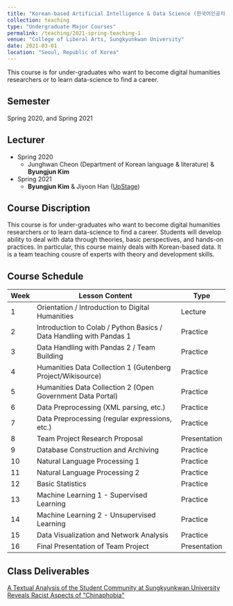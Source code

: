 ```yaml
---
title: "Korean-based Artificial Intelligence & Data Science (한국어인공지능데이터과학)"
collection: teaching
type: "Undergraduate Major Courses"
permalink: /teaching/2021-spring-teaching-1
venue: "College of Liberal Arts, Sungkyunkwan University"
date: 2021-03-01
location: "Seoul, Republic of Korea"
---
```


This course is for under-graduates who want to become digital humanities researchers or to learn data-science to find a career.

## Semester
Spring 2020, and Spring 2021

## Lecturer
* Spring 2020
  * Junghwan Cheon (Department of Korean language & literature) & **Byungjun Kim**
* Spring 2021 
  * **Byungjun Kim** & Jiyoon Han ([UpStage](https://www.upstage.ai/))

## Course Discription
This course is for under-graduates who want to become digital humanities researchers or to learn data-science to find a career. Students will develop ability to deal with data through theories, basic perspectives, and hands-on practices. In particular, this course mainly deals with Korean-based data.  It is a team teaching cousre of experts with theory and development skills. 

## Course Schedule

| Week | Lesson Content                                                      | Type         |
| ---- | ------------------------------------------------------------------- | ------------ |
| 1    | Orientation / Introduction to Digital Humanities                    | Lecture      |
| 2    | Introduction to Colab / Python Basics / Data Handling with Pandas 1 | Practice     |
| 3    | Data Handling with Pandas 2 / Team Building                         | Practice     |
| 4    | Humanities Data Collection 1 (Gutenberg Project/Wikisource)         | Practice     |
| 5    | Humanities Data Collection 2 (Open Government Data Portal)          | Practice     |
| 6    | Data Preprocessing (XML parsing, etc.)                              | Practice     |
| 7    | Data Preprocessing (regular expressions, etc.)                      | Practice     |
| 8    | Team Project Research Proposal                                      | Presentation |
| 9    | Database Construction and Archiving                                 | Practice     |
| 10   | Natural Language Processing 1                                       | Practice     |
| 11   | Natural Language Processing 2                                       | Practice     |
| 12   | Basic Statistics                                                    | Practice     |
| 13   | Machine Learning 1 - Supervised Learning                            | Practice     |
| 14   | Machine Learning 2 - Unsupervised Learning                          | Practice     |
| 15   | Data Visualization and Network Analysis                             | Practice     |
| 16   | Final Presentation of Team Project                                  | Presentation |

## Class Deliverables
[A Textual Analysis of the Student Community at Sungkyunkwan University Reveals Racist Aspects of "Chinaphobia"](http://www.klbksk.com/wiki/index.php/%E2%80%9C%EC%A4%91%EA%B5%AD%EC%9D%B8_%ED%98%90%EC%98%A4%E2%80%9D%EC%9D%98_%EC%9D%B8%EC%A2%85_%EC%B0%A8%EB%B3%84%EC%A0%81%EC%9D%B8_%EC%96%91%EC%83%81_-%EC%84%B1%EA%B7%A0%EA%B4%80%EB%8C%80%ED%95%99%EA%B5%90_%E2%80%98%EC%97%90%EB%B8%8C%EB%A6%AC%ED%83%80%EC%9E%84%E2%80%99%EC%9D%84_%EC%A4%91%EC%8B%AC%EC%9C%BC%EB%A1%9C-)